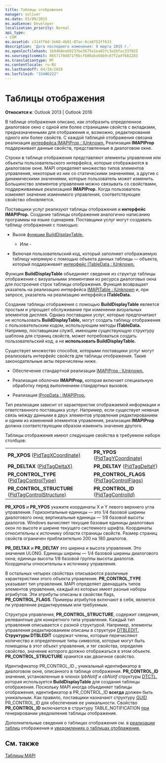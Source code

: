 ```yaml
---
title: Таблицы отображения
manager: soliver
ms.date: 03/09/2015
ms.audience: Developer
localization_priority: Normal
api_type:
- COM
ms.assetid: c314ff6d-3e60-4b81-87ac-6ca6753ff633
description: 'Дата последнего изменения: 9 марта 2015 г.'
ms.openlocfilehash: 1b94b0ea69237be3675e1ea02fc3e2bfac337025
ms.sourcegitcommit: 8657170d071f9bcf680aba50b9c07f2a4fb82283
ms.translationtype: MT
ms.contentlocale: ru-RU
ms.lasthandoff: 04/28/2019
ms.locfileid: "33406222"
---
```

# <a name="display-tables"></a>Таблицы отображения

  
  
**Относится к**: Outlook 2013 | Outlook 2016 
  
В таблице отображения описано, как отобразить определенное диалоговое окно с одной или более страницами свойств с вкладками, предназначенными для отображения и, возможно, редактирования одного или более свойств. С каждой таблицей отображения связана реализация [интерфейса IMAPIProp : IUnknown.](imapipropiunknown.md) Реализация **IMAPIProp** поддерживает данные свойств, представленные в диалоговом окне. 
  
Строки в таблице отображения представляют элементы управления или объекты пользовательского интерфейса, которые отображаются в диалоговом окне. MAPI определяет множество типов элементов управления, некоторые из них со статическими значениями, а другие с динамическими значениями, которые пользователь может изменить. Большинство элементов управления можно связывать со свойствами, поддерживаемые реализацией **IMAPIProp.** Когда пользователь изменяет значение изменимого управления, соответствующее свойство обновляется. 
  
Поставщики услуг реализуют таблицы отображения и **интерфейс IMAPIProp.** Создание таблицы отображения аналогично написанию программы на языке сценариев. Поставщики услуг могут создавать таблицу отображения с помощью: 
  
- Вызов [функции BuildDisplayTable.](builddisplaytable.md) 
    
    - Или -
    
- Включая пользовательский код, который заполняет отображаемую таблицу напрямую с помощью объекта данных таблицы — объекта, который поддерживает [интерфейс ITableData : IUnknown.](itabledataiunknown.md) 
    
Функция **BuildDisplayTable** объединяет сведения из структур таблицы отображения с визуальными элементами из ресурса диалоговых окна для построения строк таблицы отображения. Функция возвращает указатель на реализацию интерфейса [IMAPITable : IUnknown](imapitableiunknown.md) и, при запросе, указатель на реализацию интерфейса **ITableData.** 
  
Создание таблицы отображения с помощью **BuildDisplayTable** является простым и упрощает обслуживание при изменении визуальных элементов дисплея. Однако поставщики услуг, которые предпочитают не использовать **BuildDisplayTable,** могут создать таблицу отображения с пользовательским кодом, использующим методы **ITableData.** Например, поставщикам служб, имеющим существующую структуру шаблона для страниц свойств, может потребоваться создать пользовательский код, а не **использовать BuildDisplayTable.**
  
Существует множество способов, которыми поставщики услуг могут реализовать интерфейс свойств для таблицы отображения. Такие законодательные акты перечислены ниже.
  
- Обеспечение стандартной реализации [IMAPIProp : IUnknown.](imapipropiunknown.md) 
    
- Реализация оболочки **IMAPIProp,** которая включает специальную обработку перед выполнением стандартных вызовов. 
    
- Реализация [IPropData : IMAPIProp.](ipropdataimapiprop.md) 
    
Тип реализации зависит от характеристик отображаемой информации и ответственного поставщика услуг. Например, если существует неявная связь между данными в двух элементов управления редактированием и одним из изменений элементов управления, реализация **IMAPIProp** должна соответствующим образом изменить значение другого. 
  
Таблицы отображения имеют следующие свойства в требуемом наборе столбцов:
  
|||
|:-----|:-----|
|**PR_XPOS** ([PidTagXCoordinate)](pidtagxcoordinate-canonical-property.md)  <br/> |**PR_YPOS** ([PidTagYCoordinate)](pidtagycoordinate-canonical-property.md)  <br/> |
|**PR_DELTAX** ([PidTagDeltaX)](pidtagdeltax-canonical-property.md)  <br/> |**PR_DELTAY** ([PidTagDeltaY](pidtagdeltay-canonical-property.md))  <br/> |
|**PR_CONTROL_TYPE** ([PidTagControlType)](pidtagcontroltype-canonical-property.md)  <br/> |**PR_CONTROL_FLAGS** ([PidTagControlFlags)](pidtagcontrolflags-canonical-property.md)  <br/> |
|**PR_CONTROL_STRUCTURE** ([PidTagControlStructure)](pidtagcontrolstructure-canonical-property.md)  <br/> |**PR_CONTROL_ID** ([PidTagControlId)](pidtagcontrolid-canonical-property.md)  <br/> |
   
 **PR_XPOS** и **PR_YPOS** укажите координаты X и Y левого верхнего угла управления. Горизонтальные единицы — это 1/4 базовой ширины диалогового окна; вертикальные единицы — 1/8 базовой высоты диалогов. Windows вычисляет текущие базовые единицы диалоговых окон по высоте и ширине текущего системного шрифта. Координаты относительны к источнику области страницы свойств. Размер страниц свойств ограничен приблизительно 200 на 180 диалогов. 
  
 **PR_DELTAX** и **PR_DELTAY** это ширина и высота управления. Это значения ULONG. Единицы ширины — 1/4 базовой ширины диалогового окна; единицы высоты 1/8 базовой группы высоты диалогов. Координаты относительны к источнику управления. 
  
В остальных четырех свойствах описываются различные характеристики этого объекта управления. **PR_CONTROL_TYPE** указывает тип управления. MAPI определяет двенадцать типов элементов управления, каждый из которых имеет разные наборы атрибутов. Эти атрибуты описаны в свойстве flags, **PR_CONTROL_FLAGS**. Примеры атрибутов включают в себя, является ли управление редактируемым или требуемым. 
  
Структура управления, **PR_CONTROL_STRUCTURE**, содержит сведения, релевантные для конкретного типа управления. Каждый тип управления описывается с разной структурой. Например, элементы управления редактированием описаны в структуре [DTBLEDIT.](dtbledit.md) **Структуры DTBLEDIT** содержат члены, которые перечисляют количество и определенные типы символов, которые могут быть помещены в этот объект управления, и тег свойства, определяя свойство, значение которого должно отображаться в этом объекте. **PR_CONTROL_STRUCTURE** хранится как двоичное свойство. 
  
Идентификатор PR_CONTROL_ID **,** уникальный идентификатор в диалоговом окне, описанного в таблице отображения. **PR_CONTROL_ID** значения, установленные в  *членах lpbNotif*  и  *cbNotif*  структуры [DTCTL,](dtctl.md) которая используется **BuildDisplayTable** для создания таблицы отображения. Поскольку MAPI иногда объединяет таблицы отображения, идентификатор в PR_CONTROL_ID **всегда** должен быть уникальным. Как правило, поставщики назначают структуру [GUID](guid.md) PR_CONTROL_ID для обеспечения ее уникальности.  Свойство **PR_CONTROL_ID** включается в структуру TABLE_NOTIFICATION [при](table_notification.md) генерировании уведомления таблицы отображения. 
  
Дополнительные сведения о таблицах отображения см. в [реализации таблиц](display-table-implementation.md) отображения и [уведомлениях о таблицах отображения.](about-display-table-notifications.md) 
  
## <a name="see-also"></a>См. также



[Таблицы MAPI](mapi-tables.md)

